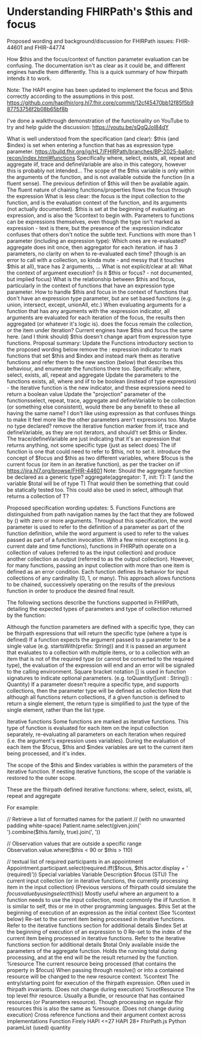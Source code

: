 # Understanding FHIRPath's $this and focus

Proposed wording and background/discussion for FHIRPath issues: FHIR-44601 and FHIR-44774

How $this and the focus/context of function parameter evaluation can be confusing.
The documentation isn't as clear as it could be, and different engines handle them differently. This is a quick summary of how fhirpath intends it to work.

Note: The HAPI engine has been updated to implement the focus and $this correctly according to the assumptions in this post.
https://github.com/hapifhir/org.hl7.fhir.core/commit/12cf45470bb12f85f5b987753756f2b08b65bf8b

I've done a walkthrough demonstration of the functionality on YouTube to try and help guide the discussion: https://youtu.be/sQgQJol84dY

What is well understood from the specification (and clear):
$this (and $index) is set when entering a function that has as expression type parameter.
https://build.fhir.org/ig/HL7/FHIRPath/branches/BP-2025-ballot-recon/index.html#functions
Specifically where, select, exists, all, repeat and aggregate
iif, trace and defineVariable are also in this category, however this is probably not intended…
The scope of the $this variable is only within the arguments of the function, and is not available outside the function (in a fluent sense). The previous definition of $this will then be available again.
The fluent nature of chaining functions/properties flows the focus through the expression
What is less clear:
the focus is the input collection to the function, and is the evaluation context of the function, and its arguments (not actually documented).
$this is set at the beginning of evaluating an expression, and is also the %context to begin with.
Parameters to functions can be expressions themselves, even though the type isn't marked as expression - text is there, but the presence of the :expression indicator confuses that others don't notice the subtle text.
Functions with more than 1 parameter (including an expression type):
Which ones are re-evaluated? aggregate does init once, then aggregator for each iteration. iif has 3 parameters, no clarity on when to re-evaluated each time? (though is an error to call with a collection, so kinda mute - and messy that it touches $this at all), trace has 2 arguments, …
What is not explicit/clear at all:
What the context of argument execution? (is it $this or focus? - not documented, but implied focus)
What is the relationship between $this and focus, particularly in the context of functions that have an expression type parameter.
How to handle $this and focus in the context of functions that don't have an expression type parameter, but are set based functions (e.g. union, intersect, except, unionAll, etc.)
When evaluating arguments for a function that has any arguments with the :expression indicator, all arguments are evaluated for each iteration of the focus, the results then aggregated (or whatever it's logic is).
does the focus remain the collection, or the item under iteration? Current engines have $this and focus the same here. (and I think should)
$this doesn't change apart from expression type functions.
Proposal summary:
Update the Functions introductory section to the proposed wording below
remove the : expression indicator to mark functions that set $this and $index and instead mark them as iterative functions and refer them to the new section (below) that describes this behaviour, and enumerate the functions there too.
Specifically: where, select, exists, all, repeat and aggregate
Update the parameters to the functions exists, all, where and iif to be boolean (instead of type expression) - the iterative function is the new indicator, and these expressions need to return a boolean value
Update the "projection" parameter of the functionsselect, repeat, trace, aggregate and defineVariable to be collection (or something else consistent), would there be any benefit to these all having the same name? I don't like using expression as that confuses things to make it feel more like the other parameters aren't expressions too. Maybe no type declared?
remove the iterative function marker from iif, trace and defineVariable, as they are not iterators, and should't set $this or $index. The trace/defineVariable are just indicating that it's an expression that returns anything, not some specific type (just as select does) The iif function is one that could need to refer to $this, not to set it.
introduce the concept of $focus and $this as two different variables, where $focus is the current focus (or item in an iterative function), as per the tracker on iif
https://jira.hl7.org/browse/FHIR-44601
Note: Should the aggregate function be declared as a generic type?
aggregate<T>(aggregator: T, init: T): T (and the variable $total will be of type T)
That would then be something that could be statically tested too. This could also be used in select, although that returns a collection of T?

Proposed specification wording updates:
5. Functions
Functions are distinguished from path navigation names by the fact that they are followed by () with zero or more arguments. Throughout this specification, the word parameter is used to refer to the definition of a parameter as part of the function definition, while the word argument is used to refer to the values passed as part of a function invocation. With a few minor exceptions (e.g. current date and time functions), functions in FHIRPath operate on a collection of values (referred to as the input collection) and produce another collection as output (referred to as the output collection).
However, for many functions, passing an input collection with more than one item is defined as an error condition. Each function defines its behavior for input collections of any cardinality (0, 1, or many).
This approach allows functions to be chained, successively operating on the results of the previous function in order to produce the desired final result.

The following sections describe the functions supported in FHIRPath, detailing the expected types of parameters and type of collection returned by the function:

Although the function parameters are defined with a specific type, they can be fhirpath expressions that will return the specific type (where a type is defined)
If a function expects the argument passed to a parameter to be a single value (e.g. startsWith(prefix: String)) and it is passed an argument that evaluates to a collection with multiple items, or to a collection with an item that is not of the required type (or cannot be converted to the required type), the evaluation of the expression will end and an error will be signaled to the calling environment.
Square bracket notation [] is used in function signatures to indicate optional parameters. (e.g. toQuantity([unit : String]) : Quantity)
If a parameter doesn't require a specific type, and supports collections, then the parameter type will be defined as collection
Note that although all functions return collections, if a given function is defined to return a single element, the return type is simplified to just the type of the single element, rather than the list type.

Iterative functions
Some functions are marked as iterative functions. This type of function is evaluated for each item on the input collection separately, re-evaluating all parameters on each iteration when required (i.e. the argument's expression uses variables).
During the evaluation of each item the $focus, $this and $index variables are set to the current item being processed, and it's index.

The scope of the $this and $index variables is within the parameters of the iterative function. If nesting iterative functions, the scope of the variable is restored to the outer scope.

These are the fhirpath defined iterative functions:
where, select, exists, all, repeat and aggregate

For example:

// Retrieve a list of formatted names for the patient
// (with no unwanted padding white-space)
Patient.name.select(given.join(' ').combine($this.family, true).join(', '))

// Observation values that are outside a specific range
Observation.value.where($this < 90 or $this > 110)

// textual list of required participants in an appointment
Appointment.participant.select(required.iff($focus, $this.actor.display + ' (required)'))
Special variables
Variable	Description
$focus	(STU) The current input collection (or in iterative functions, the currently processing item in the input collection)
(Previous versions of fhirpath could simulate the $focus value by using select($this))
Mostly useful where an argument to a function needs to use the input collection, most commonly the iif function.
It is similar to self, this or me in other programming languages.
$this	Set at the beginning of execution of an expression as the initial context (See %context below)
Re-set to the current item being processed in iterative functions.
Refer to the iterative functions section for additional details
$index	Set at the beginning of execution of an expression to 0
Re-set to the index of the current item being processed in iterative functions.
Refer to the iterative functions section for additional details
$total	Only available inside the parameters of the aggregate function. Holds the running total during processing, and at the end will be the result returned by the function.
%resource	The current resource being processed (that contains the property in $focus)
When passing through resolve() or into a contained resource will be changed to the new resource context.
%context	The entry/starting point for execution of the fhirpath expression.
Often used in fhirpath invariants.
(Does not change during execution)
%rootResource	The top level fhir resource. Usually a Bundle, or resource that has contained resources (or Parameters resource).
Though processing on regular fhir resources this is also the same as %resource.
(Does not change during execution)
Cross reference functions and their argument context across implementations
Function	Firely	HAPI <=27	HAPI 28+	FhirPath.js	Python
paramList (used)
quantity